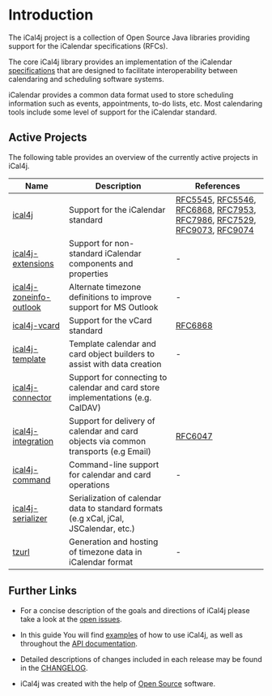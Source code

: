 [iCalendar]: http://en.wikipedia.org/wiki/ICalendar

[Bintray Releases]: https://bintray.com/ical4j/maven/ical4j

[Java Legacy Date-Time Code]: https://docs.oracle.com/javase/tutorial/datetime/iso/legacy.html

[RFC5545]: https://tools.ietf.org/html/rfc5545
[RFC5546]: https://tools.ietf.org/html/rfc5546
[RFC6047]: https://datatracker.ietf.org/doc/html/rfc6047
[RFC6868]: https://datatracker.ietf.org/doc/html/rfc6868
[RFC7953]: https://datatracker.ietf.org/doc/html/rfc7953
[RFC7986]: https://datatracker.ietf.org/doc/html/rfc7986
[RFC7529]: https://datatracker.ietf.org/doc/html/rfc7529
[RFC9073]: https://datatracker.ietf.org/doc/html/rfc9073
[RFC9074]: https://datatracker.ietf.org/doc/html/rfc9074

# Introduction

The iCal4j project is a collection of Open Source Java libraries providing support for the iCalendar
specifications (RFCs).

The core iCal4j library provides an implementation of the iCalendar [specifications](https://www.ical4j.org/rfcs/) that
are designed to facilitate interoperability between calendaring and scheduling software systems.

iCalendar provides a common data format used to store scheduling information such as events, appointments, to-do lists, etc.
Most calendaring tools include some level of support for the iCalendar standard.

## Active Projects

The following table provides an overview of the currently active projects in iCal4j.

   | Name                                         | Description                                                                           | References                                                                             |
|----------------------------------------------|---------------------------------------------------------------------------------------|----------------------------------------------------------------------------------------|
| [ical4j](/examples)                          | Support for the iCalendar standard                                                    | [RFC5545], [RFC5546], [RFC6868], [RFC7953], [RFC7986], [RFC7529], [RFC9073], [RFC9074] |
| [ical4j-extensions](/extensions)             | Support for non-standard iCalendar components and properties                          | -                                                                                      |
| [ical4j-zoneinfo-outlook](/zoneinfo-outlook) | Alternate timezone definitions to improve support for MS Outlook                      | -                                                                                      |
| [ical4j-vcard](/vcard)                       | Support for the vCard standard                                                        | [RFC6868]                                                                              |
| [ical4j-template](/template)                 | Template calendar and card object builders to assist with data creation               | -                                                                                      |
| [ical4j-connector](/connector)               | Support for connecting to calendar and card store implementations (e.g. CalDAV)       |                                                                                        |
| [ical4j-integration](/integration)           | Support for delivery of calendar and card objects via common transports (e.g Email)   | [RFC6047]                                                                              |
| [ical4j-command](/command)                   | Command-line support for calendar and card operations                                 | -                                                                                      |
| [ical4j-serializer](/serializer)             | Serialization of calendar data to standard formats (e.g xCal, jCal, JSCalendar, etc.) |                                                                                        |
| [tzurl](/tzurl)                              | Generation and hosting of timezone data in iCalendar format                           | -                                                                                      |


## Further Links

 - For a concise description of the goals and directions of iCal4j please
 take a look at the [open issues](https://github.com/ical4j/ical4j/issues).

 - In this guide You will find [examples](https://www.ical4j.org/examples/) of how to use iCal4j, as well as throughout the [API documentation](https://ical4j.github.io/docs/ical4j/api).

 - Detailed descriptions of changes included in each release may be found
 in the [CHANGELOG](https://ical4j.github.io/docs/ical4j/release-notes).
 
 - iCal4j was created with the help of [Open Source](http://opensource.org) software.
